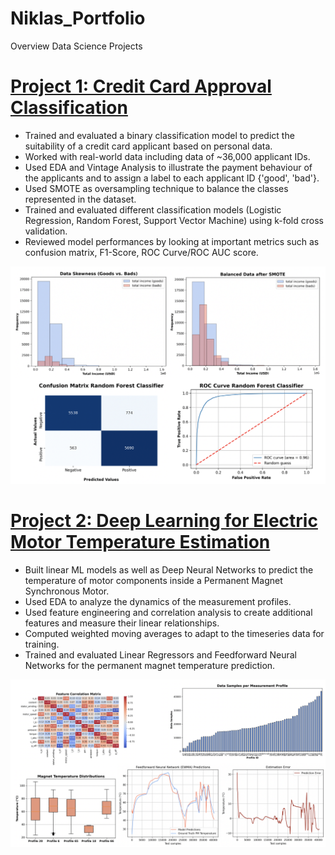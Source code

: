 # Niklas_Portfolio
Overview Data Science Projects

# [Project 1: Credit Card Approval Classification](https://github.com/nikprt/Creditcard_Approval_Classification)
* Trained and evaluated a binary classification model to predict the suitability of a credit card applicant based on personal data.
* Worked with real-world data including data of ~36,000 applicant IDs.
* Used EDA and Vintage Analysis to illustrate the payment behaviour of the applicants and to assign a label to each applicant ID {'good', 'bad'}.
* Used SMOTE as oversampling technique to balance the classes represented in the dataset.
* Trained and evaluated different classification models (Logistic Regression, Random Forest, Support Vector Machine) using k-fold cross validation.
* Reviewed model performances by looking at important metrics such as confusion matrix, F1-Score, ROC Curve/ROC AUC score.

![](/images/cc_figures.png)


# [Project 2: Deep Learning for Electric Motor Temperature Estimation](https://github.com/nikprt/PMSM_Temperature_Estimation)
* Built linear ML models as well as Deep Neural Networks to predict the temperature of motor components inside a Permanent Magnet Synchronous Motor.
* Used EDA to analyze the dynamics of the measurement profiles.
* Used feature engineering and correlation analysis to create additional features and measure their linear relationships.
* Computed weighted moving averages to adapt to the timeseries data for training.
* Trained and evaluated Linear Regressors and Feedforward Neural Networks for the permanent magnet temperature prediction.

![](/images/pmsm_figures.png)

